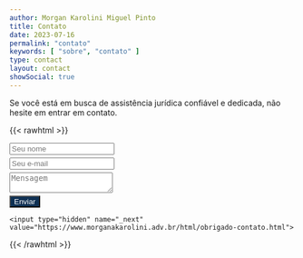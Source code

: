 ```yaml
---
author: Morgan Karolini Miguel Pinto
title: Contato
date: 2023-07-16
permalink: "contato"
keywords: [ "sobre", "contato" ]
type: contact
layout: contact
showSocial: true
---
```


Se você está em busca de assistência jurídica confiável e dedicada, não hesite em entrar em contato.

{{< rawhtml >}}
<link rel=stylesheet
          href="https://www.morganakarolini.adv.br/css/styles.min.57f6601df43670ab726453cfad013d7b9a43e5e24c02348ae4c11d308fa749f4.css"
          integrity="sha256-V/ZgHfQ2cKtyZFPPrQE9e5pD5eJMAjSK5MEdMI+nSfQ=">
<form action="https://formsubmit.co/b7162406c9ea66349d42736356df56fc" method="POST">
    <div class="mb-3 pt-0" style="margin-bottom: 5px">
        <input
                type="text"
                placeholder="Seu nome"
                name="name"
                class="px-3 py-3 placeholder-gray-400 text-gray-600 relative  rounded text-sm border-0 shadow outline-none focus:outline-none focus:ring w-full"
                required
        />
    </div>
    <div class="mb-3 pt-0" style="margin-bottom: 5px">
        <input
                type="email"
                placeholder="Seu e-mail"
                name="email"
                class="px-3 py-3 placeholder-gray-400 text-gray-600 relative bg-white bg-white rounded text-sm border-0 shadow outline-none focus:outline-none focus:ring w-full"
                required
        />
    </div>
    <div class="mb-3 pt-0" style="margin-bottom: 5px">
        <textarea
                placeholder="Mensagem"
                name="message"
                class="px-3 py-3 placeholder-gray-400 text-gray-600 relative bg-white bg-white rounded text-sm border-0 shadow outline-none focus:outline-none focus:ring w-full"
                required></textarea>
    </div>
    <div class="mb-3 pt-0">
        <button
                class="bg-blue-900 white active:bg-blue-600 font-bold uppercase text-sm px-6 py-3 rounded shadow hover:shadow-lg outline-none focus:outline-none mr-1 mb-1 ease-linear transition-all duration-150"
                style="color:white;background-color: #0e3053;"
                type="submit">
            Enviar
        </button>
    </div>

    <input type="hidden" name="_next" value="https://www.morganakarolini.adv.br/html/obrigado-contato.html">
</form>
{{< /rawhtml >}}
